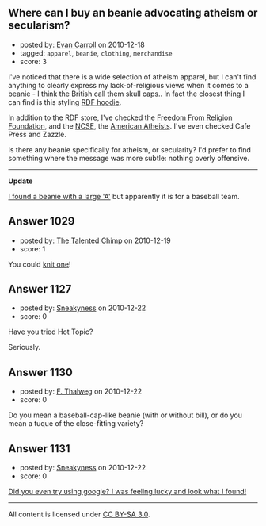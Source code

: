 ## Where can I buy an beanie advocating atheism or secularism?

- posted by: [Evan Carroll](https://stackexchange.com/users/-1/5-evan-carroll) on 2010-12-18
- tagged: `apparel`, `beanie`, `clothing`, `merchandise`
- score: 3

I've noticed that there is a wide selection of atheism apparel, but I can't find anything to clearly express my lack-of-religious views when it comes to a beanie - I think the British call them skull caps.. In fact the closest thing I can find is this styling [RDF hoodie](http://store.richarddawkins.net/products/limited-edition-rdf-navy-hoodie).

In addition to the RDF store, I've checked the [Freedom From Religion Foundation](http://www.ffrf.org/shop/), and the [NCSE](http://ncse.com/ncsestore), the [American Atheists](https://atheists.org/store). I've even checked Cafe Press and Zazzle.

Is there any beanie specifically for atheism, or secularity? I'd prefer to find something where the message was more subtle: nothing overly offensive.

----

**Update**

[I found a beanie with a large 'A'](http://cgi.ebay.com/BEANIE-ATLANTA-BRAVES-Baseball-SKULL-Wrap-HAT-BLACK-/120660961359?pt=US_Hats&hash=item1c17f4284f) but apparently it is for a baseball team.


## Answer 1029

- posted by: [The Talented Chimp](https://stackexchange.com/users/-1/210-the-talented-chimp) on 2010-12-19
- score: 1

<p>You could <a href="http://friendlyatheist.com/2010/12/16/come-out-speak-out-keep-warm-out/" rel="nofollow">knit one</a>!</p>



## Answer 1127

- posted by: [Sneakyness](https://stackexchange.com/users/-1/170-sneakyness) on 2010-12-22
- score: 0

Have you tried Hot Topic? 



Seriously.


## Answer 1130

- posted by: [F. Thalweg](https://stackexchange.com/users/-1/297-f-thalweg) on 2010-12-22
- score: 0

Do you mean a baseball-cap-like beanie (with or without bill), or do you mean a tuque of the close-fitting variety?


## Answer 1131

- posted by: [Sneakyness](https://stackexchange.com/users/-1/170-sneakyness) on 2010-12-22
- score: 0

<p><a href="http://www.zazzle.com/atheist+hats" rel="nofollow">Did you even try using google? I was feeling lucky and look what I found!</a></p>




---

All content is licensed under [CC BY-SA 3.0](https://creativecommons.org/licenses/by-sa/3.0/).
